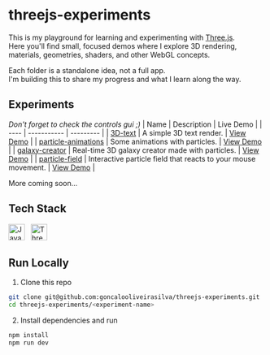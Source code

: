 # threejs-experiments

This is my playground for learning and experimenting with [Three.js](https://threejs.org/).  
Here you'll find small, focused demos where I explore 3D rendering, materials, geometries, shaders, and other WebGL concepts.

Each folder is a standalone idea, not a full app.  
I'm building this to share my progress and what I learn along the way.

## Experiments
*Don't forget to check the controls gui ;)*
| Name | Description | Live Demo |
| ---- | ----------- | --------- |
| [3D-text](./experiments/text-animation/) | A simple 3D text render. | [View Demo](https://threejs-experiments-eight.vercel.app/) |
| [particle-animations](./experiments/particle-animations/) | Some animations with particles. | [View Demo](https://threejs-experiments-e8hs.vercel.app/) |
| [galaxy-creator](./experiments/galaxy-creator/) | Real-time 3D galaxy creator made with particles. | [View Demo]() |
| [particle-field](./experiments/particle-field/) | Interactive particle field that reacts to your mouse movement. | [View Demo]() | 

More coming soon...

## Tech Stack
<div>
  <img height="32" width="32" title="JavaScript" src="https://cdn.simpleicons.org/javascript/F7DF1E" />
  &nbsp;
  <img height="32" width="32" title="Three.js" src="https://cdn.simpleicons.org/threedotjs/black/white" />
</div>


## Run Locally
1. Clone this repo
```bash
git clone git@github.com:goncalooliveirasilva/threejs-experiments.git
cd threejs-experiments/<experiment-name>
```
2. Install dependencies and run
```bash
npm install
npm run dev
```
